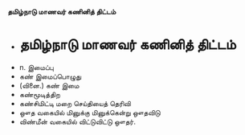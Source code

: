 **தமிழ்நாடு மாணவர் கணினித் திட்டம்**
- # தமிழ்நாடு மாணவர் கணினித் திட்டம்
- n. இமைப்பு
- கண் இமைப்பொழுது
- (வினை.) கண் இமை
-  கண்மூடித்திற
- கண்சிமிட்டி மறை செய்தியைத் தெரிவி
- ஔத வகையில் மினுக்கு மினுக்கென்று  ஔதவிடு
- விண்மீன் வகையில் விட்டுவிட்டு ஔதர்.

